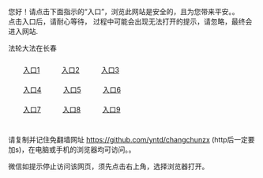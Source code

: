 您好！请点击下面指示的“入口”，浏览此网站是安全的，且为您带来平安。。 <br/>
点击入口后，请耐心等待， 过程中可能会出现无法打开的提示，请忽略，最终会进入网站. </br>

法轮大法在长春<br/>
<div style="padding:10px"><a style="margin:20px" target="_blank" href="https://d3dkyzwwbyp9a5.cloudfront.net/2Qpsp?isnhcsf" id="ccLink1" rel="nofollow">入口1</a> <a target="_blank" style="margin:20px" href="https://d1y0132tjsglxe.cloudfront.net/2Qpsp?oefqme" id="ccLink2" rel="nofollow">入口2</a> <a style="margin:20px" target="_blank" href="https://d2dajs3150v58i.cloudfront.net/2Qpsp?digdmgmu" id="ccLink3" rel="nofollow">入口3</a></div>

<div style="padding:10px" ><a style="margin:20px" target="_blank" href="https://d3dkyzwwbyp9a5.cloudfront.net/2Qpsp?isnhcsf" id="ccLink4" rel="nofollow">入口4</a> <a style="margin:20px" href="https://d1y0132tjsglxe.cloudfront.net/2Qpsp?oefqme" target="_blank" id="ccLink5" rel="nofollow">入口5</a> <a style="margin:20px" href="https://d2dajs3150v58i.cloudfront.net/2Qpsp?digdmgmu" target="_blank" id="ccLink6" rel="nofollow">入口6</a></div>

<div style="padding:10px"><a style="margin:20px" target="_blank" href="https://d3dkyzwwbyp9a5.cloudfront.net/2Qpsp?isnhcsf" id="ccLink7" rel="nofollow">入口7</a> <a style="margin:20px" href="https://d1y0132tjsglxe.cloudfront.net/2Qpsp?oefqme" target="_blank" id="ccLink8" rel="nofollow">入口8</a> <a style="margin:20px" target="_blank" href="https://d2dajs3150v58i.cloudfront.net/2Qpsp?digdmgmu" id="ccLink9" rel="nofollow">入口9</a></div>

<br/>



请复制并记住免翻墙网址 https://github.com/yntd/changchunzx (http后一定要加s)，在电脑或手机的浏览器均可访问。。<br/>

微信如提示停止访问该网页，须先点击右上角，选择浏览器打开。
